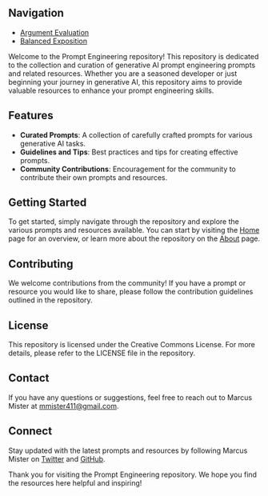 ## Navigation

- [Argument Evaluation](/argumentevaluation)
- [Balanced Exposition](/balanced_exposition)

Welcome to the Prompt Engineering repository! This repository is dedicated to the collection and curation of generative AI prompt engineering prompts and related resources. Whether you are a seasoned developer or just beginning your journey in generative AI, this repository aims to provide valuable resources to enhance your prompt engineering skills.

## Features

- **Curated Prompts**: A collection of carefully crafted prompts for various generative AI tasks.
- **Guidelines and Tips**: Best practices and tips for creating effective prompts.
- **Community Contributions**: Encouragement for the community to contribute their own prompts and resources.

## Getting Started

To get started, simply navigate through the repository and explore the various prompts and resources available. You can start by visiting the [Home](/) page for an overview, or learn more about the repository on the [About](/about) page.

## Contributing

We welcome contributions from the community! If you have a prompt or resource you would like to share, please follow the contribution guidelines outlined in the repository.

## License

This repository is licensed under the Creative Commons License. For more details, please refer to the LICENSE file in the repository.

## Contact

If you have any questions or suggestions, feel free to reach out to Marcus Mister at mmister411@gmail.com.

## Connect

Stay updated with the latest prompts and resources by following Marcus Mister on [Twitter](https://twitter.com/marcus.t.mister) and [GitHub](https://github.com/mmister411).

Thank you for visiting the Prompt Engineering repository. We hope you find the resources here helpful and inspiring!
